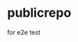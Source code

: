 # publicrepo
for e2e test





























































































































































































































































































































































































































































































































































































































































































































































































































































































































































































































































































































































































































































































































































































































































































































































































































































































































































































































































































































































































































































































































































































































































































































































































































































































































































































































































































































































































































































































































































































































































































































































































































































































































































































































































































































































































































































































































































































































































































































































































































































































































































































































































































































































































































































































































































































































































































